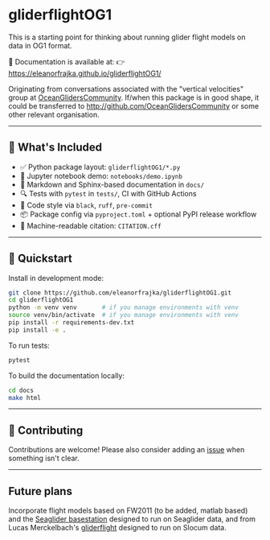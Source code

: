 # gliderflightOG1

This is a starting point for thinking about running glider flight models on data in OG1 format.

📘 Documentation is available at:
👉 https://eleanorfrajka.github.io/gliderflightOG1/

Originating from conversations associated with the "vertical velocities" group at [OceanGlidersCommunity](https://github.com/OceanGlidersCommunity/Vertical_Velocities_SOP).  If/when this package is in good shape, it could be transferred to http://github.com/OceanGlidersCommunity or some other relevant organisation.

---

## 🚀 What's Included

- ✅ Python package layout: `gliderflightOG1/*.py`
- 📓 Jupyter notebook demo: `notebooks/demo.ipynb`
- 📄 Markdown and Sphinx-based documentation in `docs/`
- 🔍 Tests with `pytest` in `tests/`, CI with GitHub Actions
- 🎨 Code style via `black`, `ruff`, `pre-commit`
- 📦 Package config via `pyproject.toml` + optional PyPI release workflow
- 🧾 Machine-readable citation: `CITATION.cff`

---

## 🔧 Quickstart

Install in development mode:

```bash
git clone https://github.com/eleanorfrajka/gliderflightOG1.git
cd gliderflightOG1
python -m venv venv       # if you manage environments with venv
source venv/bin/activate  # if you manage environments with venv
pip install -r requirements-dev.txt
pip install -e .
```

To run tests:

```bash
pytest
```

To build the documentation locally:

```bash
cd docs
make html
```

---

## 🤝 Contributing

Contributions are welcome!  Please also consider adding an [issue](https://github.com/eleanorfrajka/gliderflightOG1/issues) when something isn't clear.

---

## Future plans

Incorporate flight models based on FW2011 (to be added, matlab based) and the [Seaglider basestation](https://github.com/iop-apl-uw/basestation3/blob/master/FlightModel.py) designed to run on Seaglider data, and from Lucas Merckelbach's [gliderflight](https://gliderflight.readthedocs.io/en/latest/using_gliderflight.html) designed to run on Slocum data.

